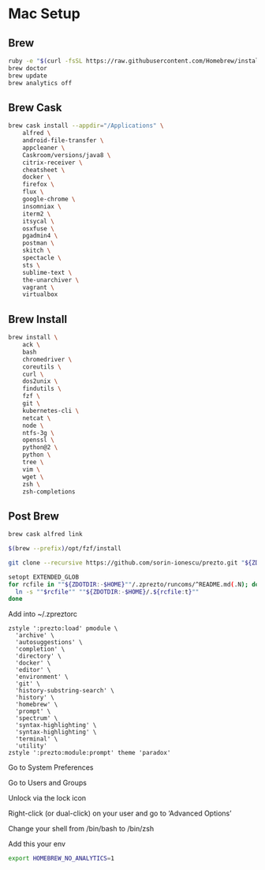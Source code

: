 # Mac Setup #

## Brew ##
```bash
ruby -e "$(curl -fsSL https://raw.githubusercontent.com/Homebrew/install/master/install)"
brew doctor
brew update
brew analytics off
```

## Brew Cask ##
```bash
brew cask install --appdir="/Applications" \
    alfred \
    android-file-transfer \
    appcleaner \
    Caskroom/versions/java8 \
    citrix-receiver \
    cheatsheet \
    docker \
    firefox \
    flux \
    google-chrome \
    insomniax \
    iterm2 \
    itsycal \
    osxfuse \
    pgadmin4 \
    postman \
    skitch \
    spectacle \
    sts \
    sublime-text \
    the-unarchiver \
    vagrant \
    virtualbox
```

## Brew Install ##
```bash
brew install \
    ack \
    bash
    chromedriver \
    coreutils \
    curl \
    dos2unix \
    findutils \
    fzf \
    git \
    kubernetes-cli \
    netcat \
    node \
    ntfs-3g \
    openssl \
    python@2 \
    python \
    tree \
    vim \
    wget \
    zsh \
    zsh-completions
```

## Post Brew ##
```bash
brew cask alfred link

$(brew --prefix)/opt/fzf/install

git clone --recursive https://github.com/sorin-ionescu/prezto.git "${ZDOTDIR:-$HOME}/.zprezto"

setopt EXTENDED_GLOB
for rcfile in ""${ZDOTDIR:-$HOME}""/.zprezto/runcoms/^README.md(.N); do
  ln -s ""$rcfile"" ""${ZDOTDIR:-$HOME}/.${rcfile:t}""
done
```

Add into ~/.zpreztorc

```
zstyle ':prezto:load' pmodule \
  'archive' \
  'autosuggestions' \
  'completion' \
  'directory' \
  'docker' \
  'editor' \
  'environment' \
  'git' \
  'history-substring-search' \
  'history' \
  'homebrew' \
  'prompt' \
  'spectrum' \
  'syntax-highlighting' \
  'syntax-highlighting' \
  'terminal' \
  'utility'
zstyle ':prezto:module:prompt' theme 'paradox'
```

Go to System Preferences

Go to Users and Groups

Unlock via the lock icon

Right-click (or dual-click) on your user and go to ‘Advanced Options’

Change your shell from /bin/bash to /bin/zsh

Add this your env
```bash
export HOMEBREW_NO_ANALYTICS=1
```
